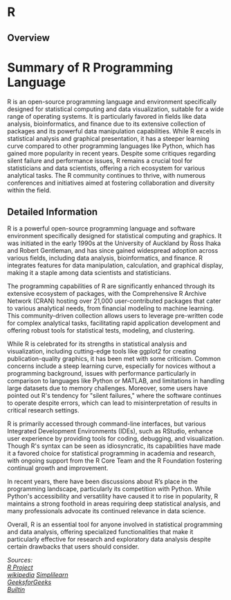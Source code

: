 # R

## Overview

# Summary of R Programming Language

R is an open-source programming language and environment specifically designed for statistical computing and data visualization, suitable for a wide range of operating systems. It is particularly favored in fields like data analysis, bioinformatics, and finance due to its extensive collection of packages and its powerful data manipulation capabilities. While R excels in statistical analysis and graphical presentation, it has a steeper learning curve compared to other programming languages like Python, which has gained more popularity in recent years. Despite some critiques regarding silent failure and performance issues, R remains a crucial tool for statisticians and data scientists, offering a rich ecosystem for various analytical tasks. The R community continues to thrive, with numerous conferences and initiatives aimed at fostering collaboration and diversity within the field.

## Detailed Information

R is a powerful open-source programming language and software environment specifically designed for statistical computing and graphics. It was initiated in the early 1990s at the University of Auckland by Ross Ihaka and Robert Gentleman, and has since gained widespread adoption across various fields, including data analysis, bioinformatics, and finance. R integrates features for data manipulation, calculation, and graphical display, making it a staple among data scientists and statisticians.

The programming capabilities of R are significantly enhanced through its extensive ecosystem of packages, with the Comprehensive R Archive Network (CRAN) hosting over 21,000 user-contributed packages that cater to various analytical needs, from financial modeling to machine learning. This community-driven collection allows users to leverage pre-written code for complex analytical tasks, facilitating rapid application development and offering robust tools for statistical tests, modeling, and clustering.

While R is celebrated for its strengths in statistical analysis and visualization, including cutting-edge tools like ggplot2 for creating publication-quality graphics, it has been met with some criticism. Common concerns include a steep learning curve, especially for novices without a programming background, issues with performance particularly in comparison to languages like Python or MATLAB, and limitations in handling large datasets due to memory challenges. Moreover, some users have pointed out R's tendency for "silent failures," where the software continues to operate despite errors, which can lead to misinterpretation of results in critical research settings.

R is primarily accessed through command-line interfaces, but various Integrated Development Environments (IDEs), such as RStudio, enhance user experience by providing tools for coding, debugging, and visualization. Though R's syntax can be seen as idiosyncratic, its capabilities have made it a favored choice for statistical programming in academia and research, with ongoing support from the R Core Team and the R Foundation fostering continual growth and improvement.

In recent years, there have been discussions about R’s place in the programming landscape, particularly its competition with Python. While Python's accessibility and versatility have caused it to rise in popularity, R maintains a strong foothold in areas requiring deep statistical analysis, and many professionals advocate its continued relevance in data science.

Overall, R is an essential tool for anyone involved in statistical programming and data analysis, offering specialized functionalities that make it particularly effective for research and exploratory data analysis despite certain drawbacks that users should consider.

*Sources:  
[R Project](https://www.r-project.org/)  
[wikipedia](https://en.wikipedia.org/wiki/R_(programming_language))  
[Simplilearn](https://www.simplilearn.com/what-is-r-article)  
[GeeksforGeeks](https://www.geeksforgeeks.org/pros-and-cons-of-r-programming-language/)  
[Builtin](https://builtin.com/data-science/r)*

